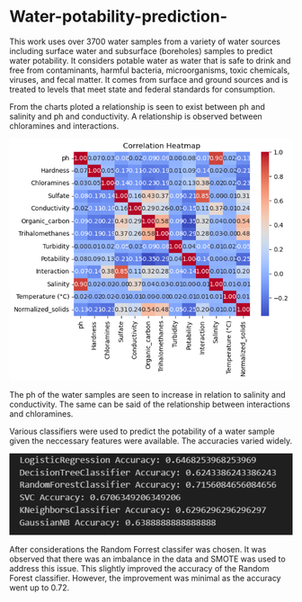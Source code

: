 # Water-potability-prediction-
This work uses over 3700 water samples from a variety of water sources including surface water and subsurface (boreholes) samples to predict water potability. It considers potable water as water that is safe to drink and free from contaminants, harmful bacteria, microorganisms, toxic chemicals, viruses, and fecal matter. It comes from surface and ground sources and is treated to levels that meet state and federal standards for consumption.

 From the charts ploted a relationship is seen to exist between ph and salinity and ph and conductivity. A relationship is observed between chloramines and interactions.

 ![Alt text](image.png)


 The ph of the water samples are seen to increase in relation to salinity and conductivity. The same can be said of the relationship between interactions and chloramines.

 Various classifiers were used to predict the potability of a water sample given the neccessary features were available. The accuracies varied widely.

![Alt text](accuracy_water_potability.png)
 

After considerations the Random Forrest classifer was chosen. It was observed that there was an imbalance in the data and SMOTE was used to address this issue. This slightly improved the accuracy of the Random Forest classifier. However, the improvement was minimal as the accuracy went up to 0.72.

